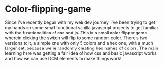 # Color-flipping-game
Since i've recently begun with my web dev journey, i've been trying to get my hands on some small functional vanilla javascript projects to get familiar with the functionalities of css and js.
This is a small color flipper game wherein clicking the switch will flip to some random color.
There's two versions to it, a simple one with only 5 colors and a hex one, with a much larger set, because we're randomly creating hex names of colors.
The main learning here was getting a fair idea of how css and basic javascript works and how we can use DOM elements to make things work!
